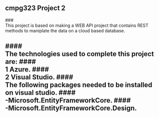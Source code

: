 ## cmpg323 Project 2
###<br />This project is based on making a WEB API project that contains REST methods to maniplate the data on a cloud based database.


####<br />The technologies used to complete this project are:
####<br />1 Azure.
####<br />2 Visual Studio.
####<br />The following packages needed to be installed on visual studio.
####<br />-Microsoft.EntityFrameworkCore.
####<br />-Microsoft.EntityFrameworkCore.Design.
-

